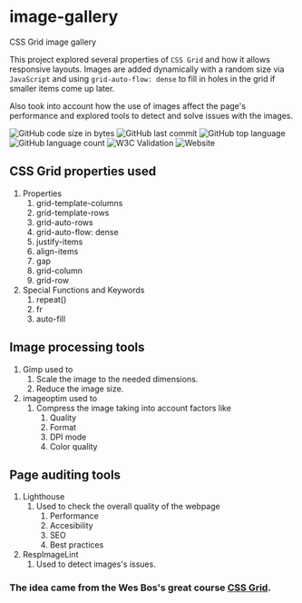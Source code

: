 # image-gallery

CSS Grid image gallery

This project explored several properties of `CSS Grid` and how it allows responsive layouts. Images are added dynamically with a random size via `JavaScript` and using `grid-auto-flow: dense` to fill in holes in the grid if smaller items come up later.

Also took into account how the use of images affect the page's performance and explored tools to detect and solve issues with the images.

![GitHub code size in bytes](https://img.shields.io/github/languages/code-size/jpmti2016/image-gallery)
![GitHub last commit](https://img.shields.io/github/last-commit/jpmti2016/image-gallery)
![GitHub top language](https://img.shields.io/github/languages/top/jpmti2016/image-gallery)
![GitHub language count](https://img.shields.io/github/languages/count/jpmti2016/image-gallery)
![W3C Validation](https://img.shields.io/w3c-validation/default?targetUrl=https%3A%2F%2Fjpmti2016.github.io%2Fimage-gallery%2F)
![Website](https://img.shields.io/website?url=https%3A%2F%2Fjpmti2016.github.io%2Fimage-gallery%2F)

## CSS Grid properties used

1. Properties
   1. grid-template-columns
   2. grid-template-rows
   3. grid-auto-rows
   4. grid-auto-flow: dense
   5. justify-items
   6. align-items
   7. gap
   8. grid-column
   9. grid-row
2. Special Functions and Keywords
   1. repeat()
   2. fr
   3. auto-fill

## Image processing tools

1. Gimp used to
   1. Scale the image to the needed dimensions.
   2. Reduce the image size.
2. imageoptim used to
   1. Compress the image taking into account factors like
      1. Quality
      2. Format
      3. DPI mode
      4. Color quality

## Page auditing tools

1. Lighthouse
   1. Used to check the overall quality of the webpage
      1. Performance
      2. Accesibility
      3. SEO
      4. Best practices
2. RespImageLint
   1. Used to detect images's issues.

### The idea came from the Wes Bos's great course [CSS Grid](https://courses.wesbos.com/).
